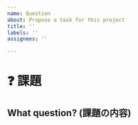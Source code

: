```yaml
---
name: Question
about: Propose a task for this project
title: ''
labels: ''
assignees: ''

---
```


# :question: 課題

## What question? (課題の内容)
